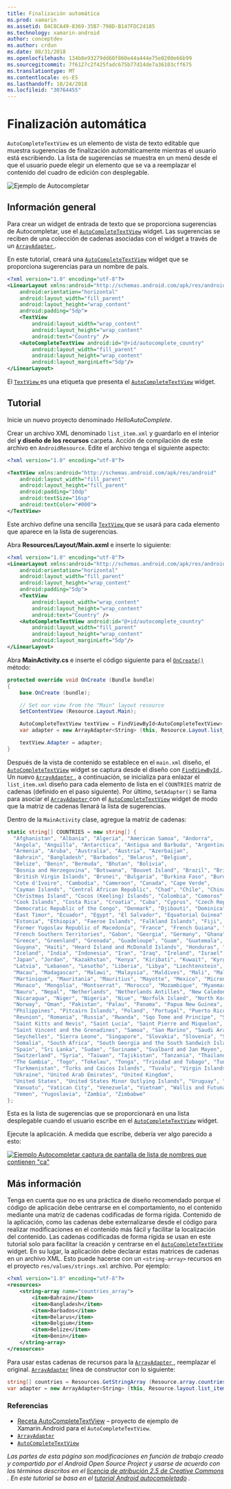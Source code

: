 ```yaml
---
title: Finalización automática
ms.prod: xamarin
ms.assetid: D4C8CA49-8369-35B7-798D-B147FDC24185
ms.technology: xamarin-android
author: conceptdev
ms.author: crdun
ms.date: 08/31/2018
ms.openlocfilehash: 134b8e93279dd60f860e44a444e75e0200e66b99
ms.sourcegitcommit: 7f6127c2f425fadc675b77d14de7a36103cff675
ms.translationtype: MT
ms.contentlocale: es-ES
ms.lasthandoff: 10/24/2018
ms.locfileid: "30764455"
---
```

# <a name="auto-complete"></a>Finalización automática

`AutoCompleteTextView` es un elemento de vista de texto editable que muestra sugerencias de finalización automáticamente mientras el usuario está escribiendo. La lista de sugerencias se muestra en un menú desde el que el usuario puede elegir un elemento que se va a reemplazar el contenido del cuadro de edición con desplegable.

![Ejemplo de Autocompletar](images/auto-complete.png)

## <a name="overview"></a>Información general

Para crear un widget de entrada de texto que se proporciona sugerencias de Autocompletar, use el [`AutoCompleteTextView`](https://developer.xamarin.com/api/type/Android.Widget.AutoCompleteTextView/)
widget. Las sugerencias se reciben de una colección de cadenas asociadas con el widget a través de un [ `ArrayAdapter` ](https://developer.xamarin.com/api/type/Android.Widget.ArrayAdapter/).

En este tutorial, creará una [`AutoCompleteTextView`](https://developer.xamarin.com/api/type/Android.Widget.AutoCompleteTextView/)
widget que se proporciona sugerencias para un nombre de país.

```xml
<?xml version="1.0" encoding="utf-8"?>
<LinearLayout xmlns:android="http://schemas.android.com/apk/res/android"
    android:orientation="horizontal"
    android:layout_width="fill_parent"
    android:layout_height="wrap_content"
    android:padding="5dp">
    <TextView
        android:layout_width="wrap_content"
        android:layout_height="wrap_content"
        android:text="Country" />
    <AutoCompleteTextView android:id="@+id/autocomplete_country"
        android:layout_width="fill_parent"
        android:layout_height="wrap_content"
        android:layout_marginLeft="5dp"/>
</LinearLayout>
```

El [ `TextView` ](https://developer.xamarin.com/api/type/Android.Widget.TextView/) es una etiqueta que presenta el [`AutoCompleteTextView`](https://developer.xamarin.com/api/type/Android.Widget.AutoCompleteTextView/)
widget.


## <a name="tutorial"></a>Tutorial

Inicie un nuevo proyecto denominado *HelloAutoComplete*.

Crear un archivo XML denominado `list_item.xml` y guardarlo en el interior del **y diseño de los recursos** carpeta. Acción de compilación de este archivo en `AndroidResource`. Edite el archivo tenga el siguiente aspecto:

```xml
<?xml version="1.0" encoding="utf-8"?>

<TextView xmlns:android="http://schemas.android.com/apk/res/android"
    android:layout_width="fill_parent"
    android:layout_height="fill_parent"
    android:padding="10dp"
    android:textSize="16sp"
    android:textColor="#000">
</TextView>
```

Este archivo define una sencilla [ `TextView` ](https://developer.xamarin.com/api/type/Android.Widget.TextView/) que se usará para cada elemento que aparece en la lista de sugerencias.

Abra **Resources/Layout/Main.axml** e inserte lo siguiente:

```xml
<?xml version="1.0" encoding="utf-8"?>
<LinearLayout xmlns:android="http://schemas.android.com/apk/res/android"
    android:orientation="horizontal"
    android:layout_width="fill_parent"
    android:layout_height="wrap_content"
    android:padding="5dp">
    <TextView
        android:layout_width="wrap_content"
        android:layout_height="wrap_content"
        android:text="Country" />
    <AutoCompleteTextView android:id="@+id/autocomplete_country"
        android:layout_width="fill_parent"
        android:layout_height="wrap_content"
        android:layout_marginLeft="5dp"/>
</LinearLayout>
```

Abra **MainActivity.cs** e inserte el código siguiente para el [`OnCreate()`](https://developer.xamarin.com/api/member/Android.App.Activity.OnCreate/(Android.OS.Bundle))
método:

```csharp
protected override void OnCreate (Bundle bundle)
{
    base.OnCreate (bundle);

    // Set our view from the "Main" layout resource
    SetContentView (Resource.Layout.Main);

    AutoCompleteTextView textView = FindViewById<AutoCompleteTextView> (Resource.Id.autocomplete_country);
    var adapter = new ArrayAdapter<String> (this, Resource.Layout.list_item, COUNTRIES);

    textView.Adapter = adapter;
}
```

Después de la vista de contenido se establece en el `main.xml` diseño, el [`AutoCompleteTextView`](https://developer.xamarin.com/api/type/Android.Widget.AutoCompleteTextView/)
widget se captura desde el diseño con [ `FindViewById` ](https://developer.xamarin.com/api/member/Android.App.Activity.FindViewById/). Un nuevo [ `ArrayAdapter` ](https://developer.xamarin.com/api/type/Android.Widget.ArrayAdapter/) , a continuación, se inicializa para enlazar el `list_item.xml` diseño para cada elemento de lista en el `COUNTRIES` matriz de cadenas (definido en el paso siguiente). Por último, `SetAdapter()` se llama para asociar el [ `ArrayAdapter` ](https://developer.xamarin.com/api/type/Android.Widget.ArrayAdapter/) con el [`AutoCompleteTextView`](https://developer.xamarin.com/api/type/Android.Widget.AutoCompleteTextView/)
widget de modo que la matriz de cadenas llenará la lista de sugerencias.

Dentro de la `MainActivity` clase, agregue la matriz de cadenas:

```csharp
static string[] COUNTRIES = new string[] {
  "Afghanistan", "Albania", "Algeria", "American Samoa", "Andorra",
  "Angola", "Anguilla", "Antarctica", "Antigua and Barbuda", "Argentina",
  "Armenia", "Aruba", "Australia", "Austria", "Azerbaijan",
  "Bahrain", "Bangladesh", "Barbados", "Belarus", "Belgium",
  "Belize", "Benin", "Bermuda", "Bhutan", "Bolivia",
  "Bosnia and Herzegovina", "Botswana", "Bouvet Island", "Brazil", "British Indian Ocean Territory",
  "British Virgin Islands", "Brunei", "Bulgaria", "Burkina Faso", "Burundi",
  "Cote d'Ivoire", "Cambodia", "Cameroon", "Canada", "Cape Verde",
  "Cayman Islands", "Central African Republic", "Chad", "Chile", "China",
  "Christmas Island", "Cocos (Keeling) Islands", "Colombia", "Comoros", "Congo",
  "Cook Islands", "Costa Rica", "Croatia", "Cuba", "Cyprus", "Czech Republic",
  "Democratic Republic of the Congo", "Denmark", "Djibouti", "Dominica", "Dominican Republic",
  "East Timor", "Ecuador", "Egypt", "El Salvador", "Equatorial Guinea", "Eritrea",
  "Estonia", "Ethiopia", "Faeroe Islands", "Falkland Islands", "Fiji", "Finland",
  "Former Yugoslav Republic of Macedonia", "France", "French Guiana", "French Polynesia",
  "French Southern Territories", "Gabon", "Georgia", "Germany", "Ghana", "Gibraltar",
  "Greece", "Greenland", "Grenada", "Guadeloupe", "Guam", "Guatemala", "Guinea", "Guinea-Bissau",
  "Guyana", "Haiti", "Heard Island and McDonald Islands", "Honduras", "Hong Kong", "Hungary",
  "Iceland", "India", "Indonesia", "Iran", "Iraq", "Ireland", "Israel", "Italy", "Jamaica",
  "Japan", "Jordan", "Kazakhstan", "Kenya", "Kiribati", "Kuwait", "Kyrgyzstan", "Laos",
  "Latvia", "Lebanon", "Lesotho", "Liberia", "Libya", "Liechtenstein", "Lithuania", "Luxembourg",
  "Macau", "Madagascar", "Malawi", "Malaysia", "Maldives", "Mali", "Malta", "Marshall Islands",
  "Martinique", "Mauritania", "Mauritius", "Mayotte", "Mexico", "Micronesia", "Moldova",
  "Monaco", "Mongolia", "Montserrat", "Morocco", "Mozambique", "Myanmar", "Namibia",
  "Nauru", "Nepal", "Netherlands", "Netherlands Antilles", "New Caledonia", "New Zealand",
  "Nicaragua", "Niger", "Nigeria", "Niue", "Norfolk Island", "North Korea", "Northern Marianas",
  "Norway", "Oman", "Pakistan", "Palau", "Panama", "Papua New Guinea", "Paraguay", "Peru",
  "Philippines", "Pitcairn Islands", "Poland", "Portugal", "Puerto Rico", "Qatar",
  "Reunion", "Romania", "Russia", "Rwanda", "Sqo Tome and Principe", "Saint Helena",
  "Saint Kitts and Nevis", "Saint Lucia", "Saint Pierre and Miquelon",
  "Saint Vincent and the Grenadines", "Samoa", "San Marino", "Saudi Arabia", "Senegal",
  "Seychelles", "Sierra Leone", "Singapore", "Slovakia", "Slovenia", "Solomon Islands",
  "Somalia", "South Africa", "South Georgia and the South Sandwich Islands", "South Korea",
  "Spain", "Sri Lanka", "Sudan", "Suriname", "Svalbard and Jan Mayen", "Swaziland", "Sweden",
  "Switzerland", "Syria", "Taiwan", "Tajikistan", "Tanzania", "Thailand", "The Bahamas",
  "The Gambia", "Togo", "Tokelau", "Tonga", "Trinidad and Tobago", "Tunisia", "Turkey",
  "Turkmenistan", "Turks and Caicos Islands", "Tuvalu", "Virgin Islands", "Uganda",
  "Ukraine", "United Arab Emirates", "United Kingdom",
  "United States", "United States Minor Outlying Islands", "Uruguay", "Uzbekistan",
  "Vanuatu", "Vatican City", "Venezuela", "Vietnam", "Wallis and Futuna", "Western Sahara",
  "Yemen", "Yugoslavia", "Zambia", "Zimbabwe"
};
```

Esta es la lista de sugerencias que se proporcionará en una lista desplegable cuando el usuario escribe en el [`AutoCompleteTextView`](https://developer.xamarin.com/api/type/Android.Widget.AutoCompleteTextView/)
widget.

Ejecute la aplicación. A medida que escribe, debería ver algo parecido a esto:

[![Ejemplo Autocompletar captura de pantalla de lista de nombres que contienen "ca"](auto-complete-images/helloautocomplete.png)](auto-complete-images/helloautocomplete.png#lightbox)



## <a name="more-information"></a>Más información

Tenga en cuenta que no es una práctica de diseño recomendado porque el código de aplicación debe centrarse en el comportamiento, no el contenido mediante una matriz de cadenas codificadas de forma rígida. Contenido de la aplicación, como las cadenas debe externalizarse desde el código para realizar modificaciones en el contenido más fácil y facilitar la localización del contenido. Las cadenas codificadas de forma rígida se usan en este tutorial solo para facilitar la creación y centrarse en el [`AutoCompleteTextView`](https://developer.xamarin.com/api/type/Android.Widget.AutoCompleteTextView/)
widget. En su lugar, la aplicación debe declarar estas matrices de cadenas en un archivo XML. Esto puede hacerse con un `<string-array>` recursos en el proyecto `res/values/strings.xml` archivo. Por ejemplo:

```xml
<?xml version="1.0" encoding="utf-8"?>
<resources>
    <string-array name="countries_array">
        <item>Bahrain</item>
        <item>Bangladesh</item>
        <item>Barbados</item>
        <item>Belarus</item>
        <item>Belgium</item>
        <item>Belize</item>
        <item>Benin</item>
    </string-array>
</resources>
```

Para usar estas cadenas de recursos para la [ `ArrayAdapter` ](https://developer.xamarin.com/api/type/Android.Widget.ArrayAdapter/), reemplazar el original. [`ArrayAdapter`](https://developer.xamarin.com/api/type/Android.Widget.ArrayAdapter/)
línea de constructor con lo siguiente:

```csharp
string[] countries = Resources.GetStringArray (Resource.array.countries_array);
var adapter = new ArrayAdapter<String> (this, Resource.layout.list_item, countries);
```


### <a name="references"></a>Referencias

-   [Receta AutoCompleteTextView](https://github.com/xamarin/recipes/tree/master/Recipes/android/controls/autocomplete_text_view/add_an_autocomplete_text_input) &ndash; proyecto de ejemplo de Xamarin.Android para el `AutoCompleteTextView`.
-   [`ArrayAdapter`](https://developer.xamarin.com/api/type/Android.Widget.ArrayAdapter/)
-   [`AutoCompleteTextView`](https://developer.xamarin.com/api/type/Android.Widget.AutoCompleteTextView/)

*Las partes de esta página son modificaciones en función de trabajo creado y compartido por el Android Open Source Project y usarse de acuerdo con los términos descritos en el* 
 [ *licencia de atribución 2.5 de Creative Commons* ](http://creativecommons.org/licenses/by/2.5/) *. En este tutorial se basa en el* 
 [ *tutorial Android autocompletado*](http://developer.android.com/resources/tutorials/views/hello-autocomplete.html)
 *.*
